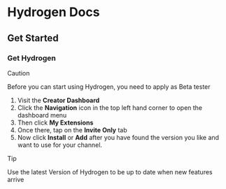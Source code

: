 # Hydrogen Docs

## Get Started

### Get Hydrogen

> [!CAUTION]
> Before you can start using Hydrogen, you need to apply as Beta tester

1. Visit the **Creator Dashboard**
2. Click the **Navigation** icon in the top left hand corner to open the dashboard menu
3. Then click **My Extensions**
4. Once there, tap on the **Invite Only** tab
5. Now click **Install** or **Add** after you have found the version you like and want to use for your channel.

> [!TIP]
> Use the latest Version of Hydrogen to be up to date when new features arrive
